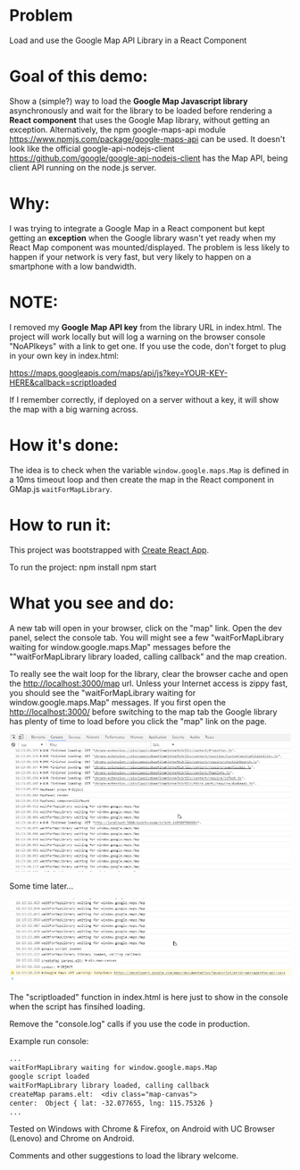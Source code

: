 # Problem

Load and use the Google Map API Library in a React Component

# Goal of this demo:
Show a (simple?) way to load the **Google Map Javascript library** asynchronously and wait for the library to be loaded before rendering a **React component** that uses the Google Map library, without getting an exception. Alternatively, the npm google-maps-api module <https://www.npmjs.com/package/google-maps-api> can be used. It doesn't look like the official google-api-nodejs-client <https://github.com/google/google-api-nodejs-client> has the Map API, being client API running on the node.js server.

# Why:
I was trying to integrate a Google Map in a React component but kept getting an **exception** when the Google library wasn't yet ready when my React Map component was mounted/displayed. The problem is less likely to happen if your network is very fast, but very likely to happen on a smartphone with a low bandwidth.

# NOTE:
I removed my **Google Map API key** from the library URL in index.html. The project will work locally but will log a warning on the browser console "NoAPIkeys" with a link to get one. If you use the code, don't forget to plug in your own key in index.html:

https://maps.googleapis.com/maps/api/js?key=YOUR-KEY-HERE&callback=scriptloaded

If I remember correctly, if deployed on a server without a key, it will show the map with a big warning across.

# How it's done:
The idea is to check when the variable `window.google.maps.Map` is defined in a 10ms timeout loop and then create the map in the React component in GMap.js `waitForMapLibrary`.

# How to run it:
This project was bootstrapped with [Create React App](https://github.com/facebookincubator/create-react-app).

To run the project:
npm install
npm start

# What you see and do:
A new tab will open in your browser, click on the "map" link. Open the dev panel, select the console tab.
You will might see a few "waitForMapLibrary waiting for window.google.maps.Map" messages before the ""waitForMapLibrary library loaded, calling callback" and the map creation.

To really see the wait loop for the library, clear the browser cache and open the <http://localhost:3000/map> url. Unless your Internet access is zippy fast, you should see the "waitForMapLibrary waiting for window.google.maps.Map" messages. If you first open the <http://localhost:3000/> before switching to the map tab the Google library has plenty of time to load before you click the "map" link on the page.

![Google Map Library loading](docs/GoogleMapReactLoading.jpg)

Some time later...

![Google Map Library loaded](docs/GoogleMapReactLoaded.jpg)

The "scriptloaded" function in index.html is here just to show in the console when the script has finsihed loading.

Remove the "console.log" calls if you use the code in production.

Example run console:
```
...
waitForMapLibrary waiting for window.google.maps.Map
google script loaded
waitForMapLibrary library loaded, calling callback
createMap params.elt:  <div class="map-canvas">
center:  Object { lat: -32.077655, lng: 115.75326 }
...
```

Tested on Windows with Chrome & Firefox, on Android with UC Browser (Lenovo) and Chrome on Android.

Comments and other suggestions to load the library welcome.
